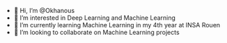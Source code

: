 - 👋 Hi, I’m @Okhanous
- 👀 I’m interested in Deep Learning and Machine Learning
- 🌱 I’m currently learning Machine Learning in my 4th year at INSA Rouen 
- 💞️ I’m looking to collaborate on Machine Learning projects

<!---
Okhanous/Okhanous is a ✨ special ✨ repository because its `README.md` (this file) appears on your GitHub profile.
You can click the Preview link to take a look at your changes.
--->
